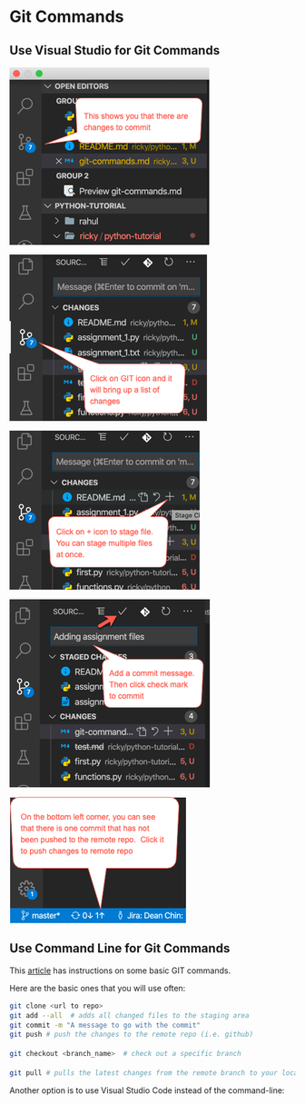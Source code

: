# Git Commands

## Use Visual Studio for Git Commands

![GIT Change Indicator](../docs/images/vscode-git-change-indicator.png)

![GIT Click](../docs/images/vscode-git-click.png)

![GIT Click](../docs/images/vscode-git-stage.png)

![GIT Click](../docs/images/vscode-git-commit.png)

![GIT Click](../docs/images/vscode-git-push.png)

## Use Command Line for Git Commands

This [article](https://www.hostinger.com/tutorials/basic-git-commands) has instructions on some basic GIT commands.

Here are the basic ones that you will use often:

```bash
git clone <url to repo>
git add --all  # adds all changed files to the staging area
git commit -m "A message to go with the commit"
git push # push the changes to the remote repo (i.e. github)

git checkout <branch_name>  # check out a specific branch

git pull # pulls the latest changes from the remote branch to your local
```

Another option is to use Visual Studio Code instead of the command-line:

